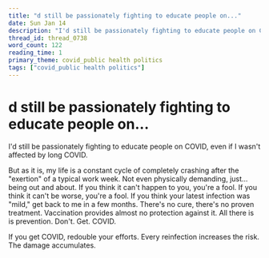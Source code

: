 ```yaml
---
title: "d still be passionately fighting to educate people on..."
date: Sun Jan 14
description: "I'd still be passionately fighting to educate people on COVID, even if I wasn't affected by long COVID."
thread_id: thread_0738
word_count: 122
reading_time: 1
primary_theme: covid_public health politics
tags: ["covid_public health politics"]
---
```


# d still be passionately fighting to educate people on...

I'd still be passionately fighting to educate people on COVID, even if I wasn't affected by long COVID.

But as it is, my life is a constant cycle of completely crashing after the "exertion" of a typical work week. Not even physically demanding, just... being out and about. If you think it can't happen to you, you're a fool. If you think it can't be worse, you're a fool. If you think your latest infection was "mild," get back to me in a few months. There's no cure, there's no proven treatment. Vaccination provides almost no protection against it. All there is is prevention. Don't. Get. COVID.

If you get COVID, redouble your efforts. Every reinfection increases the risk. The damage accumulates.